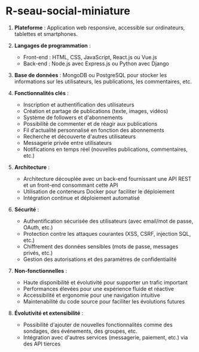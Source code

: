 # R-seau-social-miniature

1. **Plateforme** : Application web responsive, accessible sur ordinateurs, tablettes et smartphones.

2. **Langages de programmation** :
   - Front-end : HTML, CSS, JavaScript, React.js ou Vue.js
   - Back-end : Node.js avec Express.js ou Python avec Django

3. **Base de données** : MongoDB ou PostgreSQL pour stocker les informations sur les utilisateurs, les publications, les commentaires, etc.

4. **Fonctionnalités clés** :
   - Inscription et authentification des utilisateurs
   - Création et partage de publications (texte, images, vidéos)
   - Système de followers et d'abonnements
   - Possibilité de commenter et de réagir aux publications
   - Fil d'actualité personnalisé en fonction des abonnements
   - Recherche et découverte d'autres utilisateurs
   - Messagerie privée entre utilisateurs
   - Notifications en temps réel (nouvelles publications, commentaires, etc.)

5. **Architecture** :
   - Architecture découplée avec un back-end fournissant une API REST et un front-end consommant cette API
   - Utilisation de conteneurs Docker pour faciliter le déploiement
   - Intégration continue et déploiement automatisé

6. **Sécurité** :
   - Authentification sécurisée des utilisateurs (avec email/mot de passe, OAuth, etc.)
   - Protection contre les attaques courantes (XSS, CSRF, injection SQL, etc.)
   - Chiffrement des données sensibles (mots de passe, messages privés, etc.)
   - Gestion des autorisations et des paramètres de confidentialité

7. **Non-fonctionnelles** :
   - Haute disponibilité et évolutivité pour supporter un trafic important
   - Performances élevées pour une expérience fluide et réactive
   - Accessibilité et ergonomie pour une navigation intuitive
   - Maintenabilité du code source pour faciliter les évolutions futures

8. **Évolutivité et extensibilité** :
   - Possibilité d'ajouter de nouvelles fonctionnalités comme des sondages, des événements, des groupes, etc.
   - Intégration avec d'autres services (messagerie, paiement, etc.) via des API tierces
